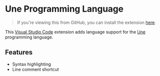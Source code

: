 # Une Programming Language

> If you're viewing this from GitHub, you can install the extension [here](https://marketplace.visualstudio.com/items?itemName=chnet.une).

This [Visual Studio Code](https://code.visualstudio.com/) extension adds language support for the [Une](https://github.com/thechnet/une) programming language.

## Features

- Syntax highlighting
- Line comment shortcut
